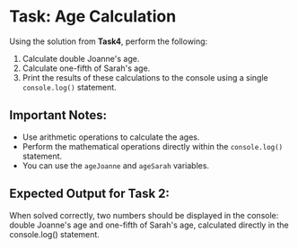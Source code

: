 # Task: Age Calculation

Using the solution from **Task4**, perform the following:

1. Calculate double Joanne's age.
2. Calculate one-fifth of Sarah's age.
3. Print the results of these calculations to the console using a single `console.log()` statement.

## Important Notes:

* Use arithmetic operations to calculate the ages.
* Perform the mathematical operations directly within the `console.log()` statement.
* You can use the `ageJoanne` and `ageSarah` variables.

## Expected Output for Task 2:

When solved correctly, two numbers should be displayed in the console: double Joanne's age and one-fifth of Sarah's age, calculated directly in the console.log() statement.
